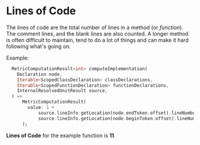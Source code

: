 # Lines of Code

The lines of code are the total number of lines in a method (or _function_). The comment lines, and the blank lines are also counted. A longer method is often difficult to maintain, tend to do a lot of things and can make it hard following what's going on.

Example:

```dart
  MetricComputationResult<int> computeImplementation(
    Declaration node,
    Iterable<ScopedClassDeclaration> classDeclarations,
    Iterable<ScopedFunctionDeclaration> functionDeclarations,
    InternalResolvedUnitResult source,
  ) =>
      MetricComputationResult(
        value: 1 +
            source.lineInfo.getLocation(node.endToken.offset).lineNumber -
            source.lineInfo.getLocation(node.beginToken.offset).lineNumber,
      );
```

**Lines of Code** for the example function is **11**.

